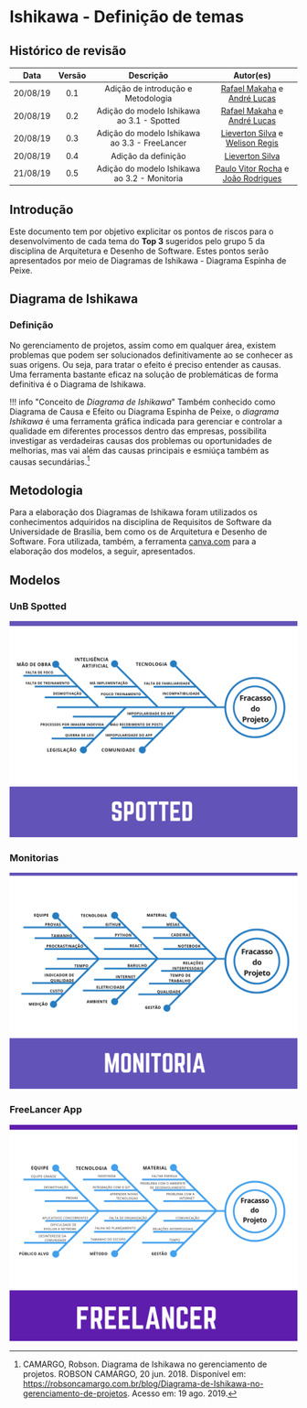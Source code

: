 # Ishikawa - Definição de temas

## Histórico de revisão

| Data | Versão | Descrição | Autor(es)|
|:----:|:------:|:---------:|:--------:|
| 20/08/19 | 0.1 | Adição de introdução e Metodologia | [Rafael Makaha](http://github.com/rafaelmakaha) e [André Lucas](https://github.com/andrelucax) |
| 20/08/19 | 0.2 | Adição do modelo Ishikawa ao 3.1 - Spotted | [Rafael Makaha](http://github.com/rafaelmakaha) e [André Lucas](https://github.com/andrelucax) |
| 20/08/19 | 0.3 | Adição do modelo Ishikawa ao 3.3 - FreeLancer | [Lieverton Silva](https://github.com/lievertom) e [Welison Regis](https://github.com/WelisonR) | 
| 20/08/19 | 0.4 | Adição da definição | [Lieverton Silva](https://github.com/lievertom) |
| 21/08/19 | 0.5 | Adição do modelo Ishikawa ao 3.2 - Monitoria | [Paulo Vitor Rocha](https://github.com/PauloVitorRocha) e [João Rodrigues](https://github.com/rjoao) |

## Introdução

Este documento tem por objetivo explicitar os pontos de riscos para o desenvolvimento de cada tema do **Top 3** sugeridos pelo grupo 5 da disciplina de Arquitetura e Desenho de Software. Estes pontos serão apresentados por meio de Diagramas de Ishikawa - Diagrama Espinha de Peixe.

## Diagrama de Ishikawa
### Definição

No gerenciamento de projetos, assim como em qualquer área, existem problemas que podem ser solucionados definitivamente ao se conhecer as suas origens. Ou seja, para tratar o efeito é preciso entender as causas. Uma ferramenta bastante eficaz na solução de problemáticas de forma definitiva é o Diagrama de Ishikawa.

!!! info "Conceito de *Diagrama de Ishikawa*"
    Também conhecido como Diagrama de Causa e Efeito  ou Diagrama Espinha de Peixe,  o *diagrama Ishikawa* é uma ferramenta gráfica indicada para gerenciar e controlar a qualidade em diferentes processos dentro das empresas, possibilita investigar as verdadeiras causas dos problemas ou oportunidades de melhorias, mas vai além das causas principais e esmiúça também as causas secundárias.[^1]

## Metodologia

Para a elaboração dos Diagramas de Ishikawa foram utilizados os conhecimentos adquiridos na disciplina de Requisitos de Software da Universidade de Brasília, bem como os de Arquitetura e Desenho de Software.
Fora utilizada, também, a ferramenta [canva.com](https://www.canva.com) para a elaboração dos modelos, a seguir, apresentados.

## Modelos

### UnB Spotted
![Spotted](../assets/img/ishikawa/spotted.png)
### Monitorias
![Monitoria](../assets/img/ishikawa/monitoria.png)
### FreeLancer App
![FreeLancer](../assets/img/ishikawa/freelancer.png)

[^1]: CAMARGO, Robson. Diagrama de Ishikawa no gerenciamento de projetos. ROBSON CAMARGO, 20 jun. 2018. Disponível em: https://robsoncamargo.com.br/blog/Diagrama-de-Ishikawa-no-gerenciamento-de-projetos. Acesso em: 19 ago. 2019.